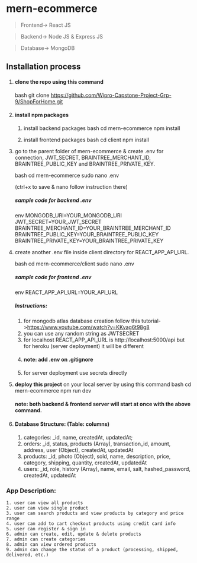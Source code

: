 # mern-ecommerce

> Frontend-> React JS

> Backend-> Node JS & Express JS

> Database-> MongoDB

## Installation process
1. #### clone the repo using this command
    bash
    git clone https://github.com/Wipro-Capstone-Project-Grp-9/ShopForHome.git
    
2. #### install npm packages
    1. install backend packages
    bash
    cd mern-ecommerce
    npm install
    
    2. install frontend packages
    bash
    cd client
    npm install
    
3. go to the parent folder of mern-ecommerce & create .env for connection, JWT_SECRET, BRAINTREE_MERCHANT_ID, BRAINTREE_PUBLIC_KEY and BRAINTREE_PRIVATE_KEY.

    bash
    cd mern-ecommerce
    sudo nano .env
    
    (ctrl+x to save & nano follow instruction there)
    
    ##### sample code for backend .env
    env
    MONGODB_URI=YOUR_MONGODB_URI
    JWT_SECRET=YOUR_JWT_SECRET
    BRAINTREE_MERCHANT_ID=YOUR_BRAINTREE_MERCHANT_ID
    BRAINTREE_PUBLIC_KEY=YOUR_BRAINTREE_PUBLIC_KEY
    BRAINTREE_PRIVATE_KEY=YOUR_BRAINTREE_PRIVATE_KEY
    
4.  create another .env file inside client directory for REACT_APP_API_URL.

    bash
    cd mern-ecommerce/client
    sudo nano .env
    
    ##### sample code for frontend .env
    env
    REACT_APP_API_URL=YOUR_API_URL
    
    ##### Instructions:
    1. for mongodb atlas database creation follow this tutorial->https://www.youtube.com/watch?v=KKyag6t98g8
    2. you can use any random string as JWTSECRET
    3. for localhost REACT_APP_API_URL is http://localhost:5000/api
       but for heroku (server deployment) it will be different
    4. #### note: add .env on .gitignore
    5. for server deployment use secrets directly

5. <b>deploy this project</b> on your local server by using this command
    bash
    cd mern-ecommerce
    npm run dev
    
    #### note: both backend & frontend server will start at once with the above command.

6. #### Database Structure: (Table: columns)
    1. categories: _id, name, createdAt, updatedAt;
    2. orders:  _id, status, products (Array), transaction_id, amount, address, user (Object), createdAt, updatedAt
    3. products: _id, photo (Object), sold, name, description, price, category, shipping, quantity, createdAt, updatedAt
    4. users: _id, role, history (Array), name, email, salt, hashed_password, createdAt, updatedAt

### App Description:
    1. user can view all products
    2. user can view single product
    3. user can search products and view products by category and price range
    4. user can add to cart checkout products using credit card info
    5. user can register & sign in
    6. admin can create, edit, update & delete products
    7. admin can create categories
    8. admin can view ordered products
    9. admin can change the status of a product (processing, shipped, delivered, etc.)
